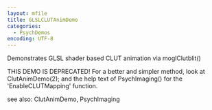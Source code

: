 ```yaml
---
layout: mfile
title: GLSLCLUTAnimDemo
categories:
  - PsychDemos
encoding: UTF-8
---
```



Demonstrates GLSL shader based CLUT animation via moglClutblit()

THIS DEMO IS DEPRECATED! For a better and simpler method, look at
ClutAnimDemo(2); and the help text of PsychImaging() for the
'EnableCLUTMapping' function.

see also: ClutAnimDemo, PsychImaging